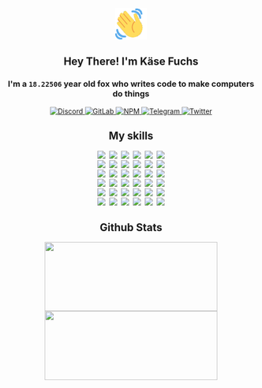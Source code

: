 <div><p align=center><img src=./resources/images/wave.gif width=64px height=64px></p><h2 align=center>Hey There! I'm Käse Fuchs</h2><h3 align=center>I'm a <code>18.22506</code> year old fox who writes code to make computers do things</h3><p align=center><a href=https://discord.com/users/507526681125322772><img alt=Discord src="https://img.shields.io/badge/Discord-5865F2?logo=discord&logoColor=white&style=flat-square#77f82e9dfcc7063940613add382e3946"> </a><a href=https://gitlab.com/kasefuchs><img alt=GitLab src="https://img.shields.io/badge/GitLab-330F63?logo=gitlab&logoColor=white&style=flat-square#77f82e9dfcc7063940613add382e3946"> </a><a href=https://npmjs.com/~kasefuchs><img alt=NPM src="https://img.shields.io/badge/NPM-CB3837?logo=npm&logoColor=white&style=flat-square#77f82e9dfcc7063940613add382e3946"> </a><a href=https://t.me/kasefuchs><img alt=Telegram src="https://img.shields.io/badge/Telegram-2CA5E0?logo=telegram&logoColor=white&style=flat-square#77f82e9dfcc7063940613add382e3946"> </a><a href=https://twitter.com/kasefuchs><img alt=Twitter src="https://img.shields.io/badge/Twitter-1DA1F2?logo=twitter&logoColor=white&style=flat-square#77f82e9dfcc7063940613add382e3946"></a></p><h2 align=center>My skills</h2><p align=center><a href=https://aws.amazon.com/ ><picture><source srcset="https://skillicons.dev/icons?i=aws&theme=dark#77f82e9dfcc7063940613add382e3946" media="(prefers-color-scheme: dark)"><source srcset="https://skillicons.dev/icons?i=aws&theme=light#77f82e9dfcc7063940613add382e3946" media="(prefers-color-scheme: light), (prefers-color-scheme: no-preference)"><img src="https://skillicons.dev/icons?i=aws&theme=light#77f82e9dfcc7063940613add382e3946"></picture></a>&nbsp;&nbsp;<a href=https://en.wikipedia.org/wiki/Bash_(Unix_shell)><picture><source srcset="https://skillicons.dev/icons?i=bash&theme=dark#77f82e9dfcc7063940613add382e3946" media="(prefers-color-scheme: dark)"><source srcset="https://skillicons.dev/icons?i=bash&theme=light#77f82e9dfcc7063940613add382e3946" media="(prefers-color-scheme: light), (prefers-color-scheme: no-preference)"><img src="https://skillicons.dev/icons?i=bash&theme=light#77f82e9dfcc7063940613add382e3946"></picture></a>&nbsp;&nbsp;<a href=https://discord.com/developers/docs><picture><source srcset="https://skillicons.dev/icons?i=bots&theme=dark#77f82e9dfcc7063940613add382e3946" media="(prefers-color-scheme: dark)"><source srcset="https://skillicons.dev/icons?i=bots&theme=light#77f82e9dfcc7063940613add382e3946" media="(prefers-color-scheme: light), (prefers-color-scheme: no-preference)"><img src="https://skillicons.dev/icons?i=bots&theme=light#77f82e9dfcc7063940613add382e3946"></picture></a>&nbsp;&nbsp;<a href=https://www.cloudflare.com/ ><picture><source srcset="https://skillicons.dev/icons?i=cloudflare&theme=dark#77f82e9dfcc7063940613add382e3946" media="(prefers-color-scheme: dark)"><source srcset="https://skillicons.dev/icons?i=cloudflare&theme=light#77f82e9dfcc7063940613add382e3946" media="(prefers-color-scheme: light), (prefers-color-scheme: no-preference)"><img src="https://skillicons.dev/icons?i=cloudflare&theme=light#77f82e9dfcc7063940613add382e3946"></picture></a>&nbsp;&nbsp;<a href=https://en.wikipedia.org/wiki/CSS><picture><source srcset="https://skillicons.dev/icons?i=css&theme=dark#77f82e9dfcc7063940613add382e3946" media="(prefers-color-scheme: dark)"><source srcset="https://skillicons.dev/icons?i=css&theme=light#77f82e9dfcc7063940613add382e3946" media="(prefers-color-scheme: light), (prefers-color-scheme: no-preference)"><img src="https://skillicons.dev/icons?i=css&theme=light#77f82e9dfcc7063940613add382e3946"></picture></a>&nbsp;&nbsp;<a href=https://www.docker.com/ ><picture><source srcset="https://skillicons.dev/icons?i=docker&theme=dark#77f82e9dfcc7063940613add382e3946" media="(prefers-color-scheme: dark)"><source srcset="https://skillicons.dev/icons?i=docker&theme=light#77f82e9dfcc7063940613add382e3946" media="(prefers-color-scheme: light), (prefers-color-scheme: no-preference)"><img src="https://skillicons.dev/icons?i=docker&theme=light#77f82e9dfcc7063940613add382e3946"></picture></a><br><a href=https://www.electronjs.org/ ><picture><source srcset="https://skillicons.dev/icons?i=electron&theme=dark#77f82e9dfcc7063940613add382e3946" media="(prefers-color-scheme: dark)"><source srcset="https://skillicons.dev/icons?i=electron&theme=light#77f82e9dfcc7063940613add382e3946" media="(prefers-color-scheme: light), (prefers-color-scheme: no-preference)"><img src="https://skillicons.dev/icons?i=electron&theme=light#77f82e9dfcc7063940613add382e3946"></picture></a>&nbsp;&nbsp;<a href=https://expressjs.com/ ><picture><source srcset="https://skillicons.dev/icons?i=express&theme=dark#77f82e9dfcc7063940613add382e3946" media="(prefers-color-scheme: dark)"><source srcset="https://skillicons.dev/icons?i=express&theme=light#77f82e9dfcc7063940613add382e3946" media="(prefers-color-scheme: light), (prefers-color-scheme: no-preference)"><img src="https://skillicons.dev/icons?i=express&theme=light#77f82e9dfcc7063940613add382e3946"></picture></a>&nbsp;&nbsp;<a href=https://www.figma.com/ ><picture><source srcset="https://skillicons.dev/icons?i=figma&theme=dark#77f82e9dfcc7063940613add382e3946" media="(prefers-color-scheme: dark)"><source srcset="https://skillicons.dev/icons?i=figma&theme=light#77f82e9dfcc7063940613add382e3946" media="(prefers-color-scheme: light), (prefers-color-scheme: no-preference)"><img src="https://skillicons.dev/icons?i=figma&theme=light#77f82e9dfcc7063940613add382e3946"></picture></a>&nbsp;&nbsp;<a href=https://firebase.google.com/ ><picture><source srcset="https://skillicons.dev/icons?i=firebase&theme=dark#77f82e9dfcc7063940613add382e3946" media="(prefers-color-scheme: dark)"><source srcset="https://skillicons.dev/icons?i=firebase&theme=light#77f82e9dfcc7063940613add382e3946" media="(prefers-color-scheme: light), (prefers-color-scheme: no-preference)"><img src="https://skillicons.dev/icons?i=firebase&theme=light#77f82e9dfcc7063940613add382e3946"></picture></a>&nbsp;&nbsp;<a href=https://flask.palletsprojects.com/ ><picture><source srcset="https://skillicons.dev/icons?i=flask&theme=dark#77f82e9dfcc7063940613add382e3946" media="(prefers-color-scheme: dark)"><source srcset="https://skillicons.dev/icons?i=flask&theme=light#77f82e9dfcc7063940613add382e3946" media="(prefers-color-scheme: light), (prefers-color-scheme: no-preference)"><img src="https://skillicons.dev/icons?i=flask&theme=light#77f82e9dfcc7063940613add382e3946"></picture></a>&nbsp;&nbsp;<a href=https://cloud.google.com/ ><picture><source srcset="https://skillicons.dev/icons?i=gcp&theme=dark#77f82e9dfcc7063940613add382e3946" media="(prefers-color-scheme: dark)"><source srcset="https://skillicons.dev/icons?i=gcp&theme=light#77f82e9dfcc7063940613add382e3946" media="(prefers-color-scheme: light), (prefers-color-scheme: no-preference)"><img src="https://skillicons.dev/icons?i=gcp&theme=light#77f82e9dfcc7063940613add382e3946"></picture></a><br><a href=https://git-scm.com/ ><picture><source srcset="https://skillicons.dev/icons?i=git&theme=dark#77f82e9dfcc7063940613add382e3946" media="(prefers-color-scheme: dark)"><source srcset="https://skillicons.dev/icons?i=git&theme=light#77f82e9dfcc7063940613add382e3946" media="(prefers-color-scheme: light), (prefers-color-scheme: no-preference)"><img src="https://skillicons.dev/icons?i=git&theme=light#77f82e9dfcc7063940613add382e3946"></picture></a>&nbsp;&nbsp;<a href=https://github.com/ ><picture><source srcset="https://skillicons.dev/icons?i=github&theme=dark#77f82e9dfcc7063940613add382e3946" media="(prefers-color-scheme: dark)"><source srcset="https://skillicons.dev/icons?i=github&theme=light#77f82e9dfcc7063940613add382e3946" media="(prefers-color-scheme: light), (prefers-color-scheme: no-preference)"><img src="https://skillicons.dev/icons?i=github&theme=light#77f82e9dfcc7063940613add382e3946"></picture></a>&nbsp;&nbsp;<a href=https://gitlab.com/ ><picture><source srcset="https://skillicons.dev/icons?i=gitlab&theme=dark#77f82e9dfcc7063940613add382e3946" media="(prefers-color-scheme: dark)"><source srcset="https://skillicons.dev/icons?i=gitlab&theme=light#77f82e9dfcc7063940613add382e3946" media="(prefers-color-scheme: light), (prefers-color-scheme: no-preference)"><img src="https://skillicons.dev/icons?i=gitlab&theme=light#77f82e9dfcc7063940613add382e3946"></picture></a>&nbsp;&nbsp;<a href=https://www.heroku.com/ ><picture><source srcset="https://skillicons.dev/icons?i=heroku&theme=dark#77f82e9dfcc7063940613add382e3946" media="(prefers-color-scheme: dark)"><source srcset="https://skillicons.dev/icons?i=heroku&theme=light#77f82e9dfcc7063940613add382e3946" media="(prefers-color-scheme: light), (prefers-color-scheme: no-preference)"><img src="https://skillicons.dev/icons?i=heroku&theme=light#77f82e9dfcc7063940613add382e3946"></picture></a>&nbsp;&nbsp;<a href=https://en.wikipedia.org/wiki/HTML><picture><source srcset="https://skillicons.dev/icons?i=html&theme=dark#77f82e9dfcc7063940613add382e3946" media="(prefers-color-scheme: dark)"><source srcset="https://skillicons.dev/icons?i=html&theme=light#77f82e9dfcc7063940613add382e3946" media="(prefers-color-scheme: light), (prefers-color-scheme: no-preference)"><img src="https://skillicons.dev/icons?i=html&theme=light#77f82e9dfcc7063940613add382e3946"></picture></a>&nbsp;&nbsp;<a href=https://en.wikipedia.org/wiki/JavaScript><picture><source srcset="https://skillicons.dev/icons?i=js&theme=dark#77f82e9dfcc7063940613add382e3946" media="(prefers-color-scheme: dark)"><source srcset="https://skillicons.dev/icons?i=js&theme=light#77f82e9dfcc7063940613add382e3946" media="(prefers-color-scheme: light), (prefers-color-scheme: no-preference)"><img src="https://skillicons.dev/icons?i=js&theme=light#77f82e9dfcc7063940613add382e3946"></picture></a><br><a href=https://en.wikipedia.org/wiki/Linux><picture><source srcset="https://skillicons.dev/icons?i=linux&theme=dark#77f82e9dfcc7063940613add382e3946" media="(prefers-color-scheme: dark)"><source srcset="https://skillicons.dev/icons?i=linux&theme=light#77f82e9dfcc7063940613add382e3946" media="(prefers-color-scheme: light), (prefers-color-scheme: no-preference)"><img src="https://skillicons.dev/icons?i=linux&theme=light#77f82e9dfcc7063940613add382e3946"></picture></a>&nbsp;&nbsp;<a href=https://mui.com/ ><picture><source srcset="https://skillicons.dev/icons?i=materialui&theme=dark#77f82e9dfcc7063940613add382e3946" media="(prefers-color-scheme: dark)"><source srcset="https://skillicons.dev/icons?i=materialui&theme=light#77f82e9dfcc7063940613add382e3946" media="(prefers-color-scheme: light), (prefers-color-scheme: no-preference)"><img src="https://skillicons.dev/icons?i=materialui&theme=light#77f82e9dfcc7063940613add382e3946"></picture></a>&nbsp;&nbsp;<a href=https://en.wikipedia.org/wiki/Markdown><picture><source srcset="https://skillicons.dev/icons?i=md&theme=dark#77f82e9dfcc7063940613add382e3946" media="(prefers-color-scheme: dark)"><source srcset="https://skillicons.dev/icons?i=md&theme=light#77f82e9dfcc7063940613add382e3946" media="(prefers-color-scheme: light), (prefers-color-scheme: no-preference)"><img src="https://skillicons.dev/icons?i=md&theme=light#77f82e9dfcc7063940613add382e3946"></picture></a>&nbsp;&nbsp;<a href=https://www.mongodb.com/ ><picture><source srcset="https://skillicons.dev/icons?i=mongodb&theme=dark#77f82e9dfcc7063940613add382e3946" media="(prefers-color-scheme: dark)"><source srcset="https://skillicons.dev/icons?i=mongodb&theme=light#77f82e9dfcc7063940613add382e3946" media="(prefers-color-scheme: light), (prefers-color-scheme: no-preference)"><img src="https://skillicons.dev/icons?i=mongodb&theme=light#77f82e9dfcc7063940613add382e3946"></picture></a>&nbsp;&nbsp;<a href=https://www.mysql.com/ ><picture><source srcset="https://skillicons.dev/icons?i=mysql&theme=dark#77f82e9dfcc7063940613add382e3946" media="(prefers-color-scheme: dark)"><source srcset="https://skillicons.dev/icons?i=mysql&theme=light#77f82e9dfcc7063940613add382e3946" media="(prefers-color-scheme: light), (prefers-color-scheme: no-preference)"><img src="https://skillicons.dev/icons?i=mysql&theme=light#77f82e9dfcc7063940613add382e3946"></picture></a>&nbsp;&nbsp;<a href=https://nextjs.org/ ><picture><source srcset="https://skillicons.dev/icons?i=nextjs&theme=dark#77f82e9dfcc7063940613add382e3946" media="(prefers-color-scheme: dark)"><source srcset="https://skillicons.dev/icons?i=nextjs&theme=light#77f82e9dfcc7063940613add382e3946" media="(prefers-color-scheme: light), (prefers-color-scheme: no-preference)"><img src="https://skillicons.dev/icons?i=nextjs&theme=light#77f82e9dfcc7063940613add382e3946"></picture></a><br><a href=https://nodejs.org/en/ ><picture><source srcset="https://skillicons.dev/icons?i=nodejs&theme=dark#77f82e9dfcc7063940613add382e3946" media="(prefers-color-scheme: dark)"><source srcset="https://skillicons.dev/icons?i=nodejs&theme=light#77f82e9dfcc7063940613add382e3946" media="(prefers-color-scheme: light), (prefers-color-scheme: no-preference)"><img src="https://skillicons.dev/icons?i=nodejs&theme=light#77f82e9dfcc7063940613add382e3946"></picture></a>&nbsp;&nbsp;<a href=https://www.postgresql.org/ ><picture><source srcset="https://skillicons.dev/icons?i=postgres&theme=dark#77f82e9dfcc7063940613add382e3946" media="(prefers-color-scheme: dark)"><source srcset="https://skillicons.dev/icons?i=postgres&theme=light#77f82e9dfcc7063940613add382e3946" media="(prefers-color-scheme: light), (prefers-color-scheme: no-preference)"><img src="https://skillicons.dev/icons?i=postgres&theme=light#77f82e9dfcc7063940613add382e3946"></picture></a>&nbsp;&nbsp;<a href=https://learn.microsoft.com/en-us/powershell/ ><picture><source srcset="https://skillicons.dev/icons?i=powershell&theme=dark#77f82e9dfcc7063940613add382e3946" media="(prefers-color-scheme: dark)"><source srcset="https://skillicons.dev/icons?i=powershell&theme=light#77f82e9dfcc7063940613add382e3946" media="(prefers-color-scheme: light), (prefers-color-scheme: no-preference)"><img src="https://skillicons.dev/icons?i=powershell&theme=light#77f82e9dfcc7063940613add382e3946"></picture></a>&nbsp;&nbsp;<a href=https://www.python.org/ ><picture><source srcset="https://skillicons.dev/icons?i=py&theme=dark#77f82e9dfcc7063940613add382e3946" media="(prefers-color-scheme: dark)"><source srcset="https://skillicons.dev/icons?i=py&theme=light#77f82e9dfcc7063940613add382e3946" media="(prefers-color-scheme: light), (prefers-color-scheme: no-preference)"><img src="https://skillicons.dev/icons?i=py&theme=light#77f82e9dfcc7063940613add382e3946"></picture></a>&nbsp;&nbsp;<a href=https://www.raspberrypi.org/ ><picture><source srcset="https://skillicons.dev/icons?i=raspberrypi&theme=dark#77f82e9dfcc7063940613add382e3946" media="(prefers-color-scheme: dark)"><source srcset="https://skillicons.dev/icons?i=raspberrypi&theme=light#77f82e9dfcc7063940613add382e3946" media="(prefers-color-scheme: light), (prefers-color-scheme: no-preference)"><img src="https://skillicons.dev/icons?i=raspberrypi&theme=light#77f82e9dfcc7063940613add382e3946"></picture></a>&nbsp;&nbsp;<a href=https://reactjs.org/ ><picture><source srcset="https://skillicons.dev/icons?i=react&theme=dark#77f82e9dfcc7063940613add382e3946" media="(prefers-color-scheme: dark)"><source srcset="https://skillicons.dev/icons?i=react&theme=light#77f82e9dfcc7063940613add382e3946" media="(prefers-color-scheme: light), (prefers-color-scheme: no-preference)"><img src="https://skillicons.dev/icons?i=react&theme=light#77f82e9dfcc7063940613add382e3946"></picture></a><br><a href=https://redux.js.org/ ><picture><source srcset="https://skillicons.dev/icons?i=redux&theme=dark#77f82e9dfcc7063940613add382e3946" media="(prefers-color-scheme: dark)"><source srcset="https://skillicons.dev/icons?i=redux&theme=light#77f82e9dfcc7063940613add382e3946" media="(prefers-color-scheme: light), (prefers-color-scheme: no-preference)"><img src="https://skillicons.dev/icons?i=redux&theme=light#77f82e9dfcc7063940613add382e3946"></picture></a>&nbsp;&nbsp;<a href=https://en.wikipedia.org/wiki/Regular_expression><picture><source srcset="https://skillicons.dev/icons?i=regex&theme=dark#77f82e9dfcc7063940613add382e3946" media="(prefers-color-scheme: dark)"><source srcset="https://skillicons.dev/icons?i=regex&theme=light#77f82e9dfcc7063940613add382e3946" media="(prefers-color-scheme: light), (prefers-color-scheme: no-preference)"><img src="https://skillicons.dev/icons?i=regex&theme=light#77f82e9dfcc7063940613add382e3946"></picture></a>&nbsp;&nbsp;<a href=https://en.wikipedia.org/wiki/Sass_(stylesheet_language)><picture><source srcset="https://skillicons.dev/icons?i=sass&theme=dark#77f82e9dfcc7063940613add382e3946" media="(prefers-color-scheme: dark)"><source srcset="https://skillicons.dev/icons?i=sass&theme=light#77f82e9dfcc7063940613add382e3946" media="(prefers-color-scheme: light), (prefers-color-scheme: no-preference)"><img src="https://skillicons.dev/icons?i=sass&theme=light#77f82e9dfcc7063940613add382e3946"></picture></a>&nbsp;&nbsp;<a href=https://www.typescriptlang.org/ ><picture><source srcset="https://skillicons.dev/icons?i=ts&theme=dark#77f82e9dfcc7063940613add382e3946" media="(prefers-color-scheme: dark)"><source srcset="https://skillicons.dev/icons?i=ts&theme=light#77f82e9dfcc7063940613add382e3946" media="(prefers-color-scheme: light), (prefers-color-scheme: no-preference)"><img src="https://skillicons.dev/icons?i=ts&theme=light#77f82e9dfcc7063940613add382e3946"></picture></a>&nbsp;&nbsp;<a href=https://unity.com/ ><picture><source srcset="https://skillicons.dev/icons?i=unity&theme=dark#77f82e9dfcc7063940613add382e3946" media="(prefers-color-scheme: dark)"><source srcset="https://skillicons.dev/icons?i=unity&theme=light#77f82e9dfcc7063940613add382e3946" media="(prefers-color-scheme: light), (prefers-color-scheme: no-preference)"><img src="https://skillicons.dev/icons?i=unity&theme=light#77f82e9dfcc7063940613add382e3946"></picture></a>&nbsp;&nbsp;<a href=https://workers.cloudflare.com/ ><picture><source srcset="https://skillicons.dev/icons?i=workers&theme=dark#77f82e9dfcc7063940613add382e3946" media="(prefers-color-scheme: dark)"><source srcset="https://skillicons.dev/icons?i=workers&theme=light#77f82e9dfcc7063940613add382e3946" media="(prefers-color-scheme: light), (prefers-color-scheme: no-preference)"><img src="https://skillicons.dev/icons?i=workers&theme=light#77f82e9dfcc7063940613add382e3946"></picture></a><br></p><h2 align=center>Github Stats</h2><p align=center><picture><source srcset="https://github-readme-stats-kasefuchs.vercel.app/api/?count_private=true&hide_border=true&hide_rank=true&line_height=20&hide_title=true&username=Kasefuchs&theme=dark#77f82e9dfcc7063940613add382e3946" media="(prefers-color-scheme: dark)"><source srcset="https://github-readme-stats-kasefuchs.vercel.app/api/?count_private=true&hide_border=true&hide_rank=true&line_height=20&hide_title=true&username=Kasefuchs&theme=light#77f82e9dfcc7063940613add382e3946" media="(prefers-color-scheme: light), (prefers-color-scheme: no-preference)"><img align=middle width=350 height=140 src="https://github-readme-stats-kasefuchs.vercel.app/api/?count_private=true&hide_border=true&hide_rank=true&line_height=20&hide_title=true&username=Kasefuchs&theme=light#77f82e9dfcc7063940613add382e3946"></picture><picture><source srcset="https://github-readme-stats-kasefuchs.vercel.app/api/top-langs/?count_private=true&hide_border=true&layout=compact&username=Kasefuchs&theme=dark#77f82e9dfcc7063940613add382e3946" media="(prefers-color-scheme: dark)"><source srcset="https://github-readme-stats-kasefuchs.vercel.app/api/top-langs/?count_private=true&hide_border=true&layout=compact&username=Kasefuchs&theme=light#77f82e9dfcc7063940613add382e3946" media="(prefers-color-scheme: light), (prefers-color-scheme: no-preference)"><img align=middle width=350 height=140 src="https://github-readme-stats-kasefuchs.vercel.app/api/top-langs/?count_private=true&hide_border=true&layout=compact&username=Kasefuchs&theme=light#77f82e9dfcc7063940613add382e3946"></picture></p><img src="https://hit.yhype.me/github/profile?user_id=64592097#77f82e9dfcc7063940613add382e3946" alt=""></div>